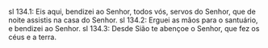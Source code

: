sl 134.1: Eis aqui, bendizei ao Senhor, todos vós, servos do Senhor, que de noite assistis na casa do Senhor.
sl 134.2: Erguei as mãos para o santuário, e bendizei ao Senhor.
sl 134.3: Desde Sião te abençoe o Senhor, que fez os céus e a terra.
